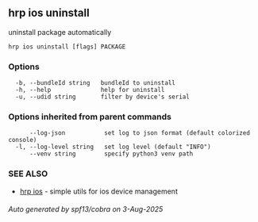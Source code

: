## hrp ios uninstall

uninstall package automatically

```
hrp ios uninstall [flags] PACKAGE
```

### Options

```
  -b, --bundleId string   bundleId to uninstall
  -h, --help              help for uninstall
  -u, --udid string       filter by device's serial
```

### Options inherited from parent commands

```
      --log-json           set log to json format (default colorized console)
  -l, --log-level string   set log level (default "INFO")
      --venv string        specify python3 venv path
```

### SEE ALSO

* [hrp ios](hrp_ios.md)	 - simple utils for ios device management

###### Auto generated by spf13/cobra on 3-Aug-2025
